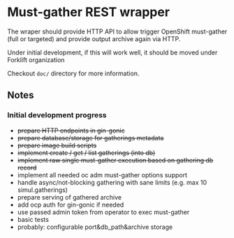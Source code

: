 # Must-gather REST wrapper

The wraper should provide HTTP API to allow trigger OpenShift must-gather (full or targeted) and provide output archive again via HTTP.

Under initial development, if this will work well, it should be moved under Forklift organization

Checkout ```doc/``` directory for more information.

## Notes

### Initial development progress

- <del>prepare HTTP endpoints in gin-gonic</del>
- <del>prepare database/storage for gatherings metadata</del>
- <del>prepare image build scripts</del>
- <del>implement create / get / list gatherings (into db)</del>
- <del>implement raw single must-gather execution based on gathering db record</del>
- implement all needed oc adm must-gather options support
- handle async/not-blocking gathering with sane limits (e.g. max 10 simul.gatherings)
- prepare serving of gathered archive
- add ocp auth for gin-gonic if needed
- use passed admin token from operator to exec must-gather
- basic tests
- probably: configurable port&db_path&archive storage
